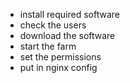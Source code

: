 - install required software
- check the users
- download the software
- start the farm
- set the permissions
- put in nginx config
